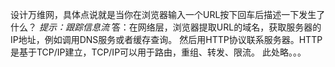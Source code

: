 设计万维网，具体点说就是当你在浏览器输入一个URL按下回车后描述一下发生了什么？
*提示：跟踪信息流*
答：在网络层，浏览器提取URL的域名，获取服务器的IP地址，例如调用DNS服务或者缓存查询。
然后用HTTP协议联系服务器。HTTP是基于TCP/IP建立，TCP/IP可以用于路由，重组、转发、限流。
此处略。。。